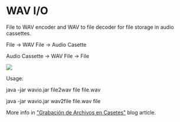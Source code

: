 # WAV I/O
File to WAV encoder and WAV to file decoder for file storage in audio cassettes.

File -> WAV File -> Audio Casette

Audio Cassette -> WAV File -> File

<img src="https://media.cuadernoinformatica.com/imagenes/grabacion-de-archivos-en-casetes/archivo-wav-linea-audio.jpg" />

Usage:

java -jar wavio.jar file2wav file file.wav

java -jar wavio.jar wav2file file.wav file


More info in <a href="https://www.cuadernoinformatica.com/2021/11/grabacion-de-archivos-en-casetes.html">"Grabación de Archivos en Casetes"</a> blog article.